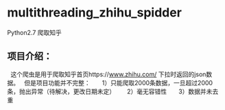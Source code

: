 # multithreading_zhihu_spidder
Python2.7 爬取知乎

项目介绍：
---------
   这个爬虫是用于爬取知乎首页https://www.zhihu.com/ 下拉时返回的json数据。
   但是项目功能并不完整：
       1）只能爬取2000条数据，一旦超过2000条，抛出异常（待解决，更改日期未定）
       2）毫无容错性
       3）数据并未去重

